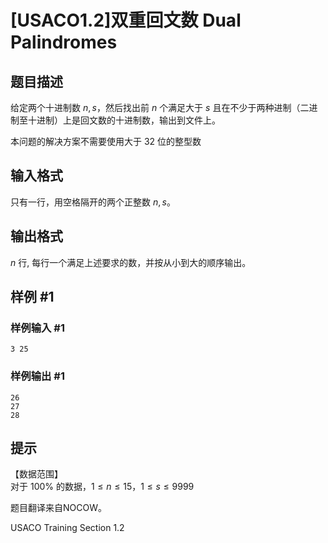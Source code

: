 # [USACO1.2]双重回文数 Dual Palindromes

## 题目描述

给定两个十进制数 $n,s$，然后找出前 $n$ 个满足大于 $s$ 且在不少于两种进制（二进制至十进制）上是回文数的十进制数，输出到文件上。

本问题的解决方案不需要使用大于 $32$ 位的整型数



## 输入格式

只有一行，用空格隔开的两个正整数 $n,s$。


## 输出格式

$n$ 行, 每行一个满足上述要求的数，并按从小到大的顺序输出。


## 样例 #1

### 样例输入 #1
```
3 25
```

### 样例输出 #1

```
26
27
28
```

## 提示

【数据范围】  
对于 $100\%$ 的数据，$1\le n \le 15$，$1\le s \le 9999$

题目翻译来自NOCOW。

USACO Training Section 1.2

